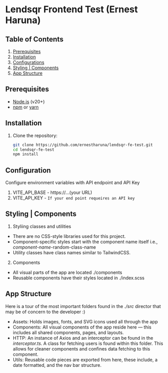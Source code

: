 # Lendsqr Frontend Test (Ernest Haruna)

## Table of Contents
1. [Prerequisites](#prerequisites)
2. [Installation](#installation)
3. [Configurations](#configurations)
4. [Styling | Components](#stylings-components)
5. [App Structure](#structure)

## Prerequisites
- [Node.js](https://nodejs.org/) (v20+)
- [npm](https://www.npmjs.com/) or [yarn](https://yarnpkg.com/)

## Installation
1. Clone the repository:
   ```sh
   git clone https://github.com/ernestharuna/lendsqr-fe-test.git
   cd lendsqr-fe-test
   npm install

## Configuration
Configure environment variables with API endpoint and API Key
1. VITE_API_BASE - https://...(your URL)
2. VITE_API_KEY - `If your end point requeires an API key`

## Styling | Components
1. Styliing classes and utilities
- There are no CSS-style libraries used for this project. 
- Component-specific styles start with the component name itself i.e., *component-name*-random-class-name
- Utility classes have class names similar to TailwindCSS.

2. Components
- All visual parts of the app are located ./components
- Reusable components have their styles located in ./index.scss

## App Structure
Here is a tour of the most important folders found in the *./src* director that may be of concern to the developer :)
- Assets: Holds images, fonts, and SVG icons used all through the app
- Components: All visual components of the app reside here — this includes all shared components, pages, and layouts.
- HTTP: An instance of Axios and an interceptor can be found in the *interceptor.ts*. A class for fetching users is found within this folder. This allows for cleaner components and confines data fetching to this component.
- Utils: Reusable code pieces are exported from here, these include, a date formatted, and the nav bar structure.
